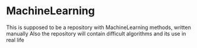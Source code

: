 # MachineLearning
This is supposed to be a repository with MachineLearning methods, written manually
Also the repository will contain difficult algorithms and its use in real life
